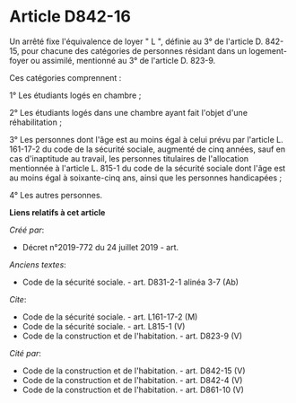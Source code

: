 # Article D842-16

Un arrêté fixe l'équivalence de loyer " L ", définie au 3° de l'article D. 842-15, pour chacune des catégories de personnes
résidant dans un logement-foyer ou assimilé, mentionné au 3° de l'article D. 823-9. 

Ces catégories comprennent : 

1° Les étudiants logés en chambre ; 

2° Les étudiants logés dans une chambre ayant fait l'objet d'une réhabilitation ; 

3° Les personnes dont l'âge est au moins égal à celui prévu par l'article L. 161-17-2 du code de la sécurité sociale,
augmenté de cinq années, sauf en cas d'inaptitude au travail, les personnes titulaires de l'allocation mentionnée à l'article
L. 815-1 du code de la sécurité sociale dont l'âge est au moins égal à soixante-cinq ans, ainsi que les personnes
handicapées ; 

4° Les autres personnes.

**Liens relatifs à cet article**

_Créé par_:

  - Décret n°2019-772 du 24 juillet 2019 - art.

_Anciens textes_:

  - Code de la sécurité sociale. - art. D831-2-1 alinéa 3-7 (Ab)

_Cite_:

  - Code de la sécurité sociale. - art. L161-17-2 (M)
  - Code de la sécurité sociale. - art. L815-1 (V)
  - Code de la construction et de l'habitation. - art. D823-9 (V)

_Cité par_:

  - Code de la construction et de l'habitation. - art. D842-15 (V)
  - Code de la construction et de l'habitation. - art. D842-4 (V)
  - Code de la construction et de l'habitation. - art. D861-10 (V)
